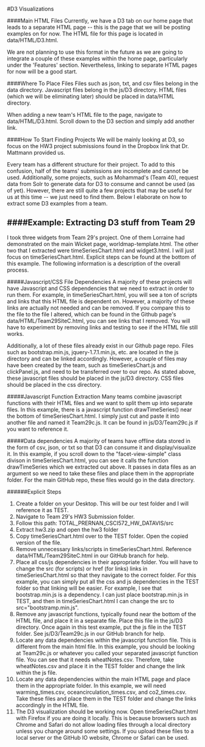 #D3 Visualizations

####Main HTML Files
Currently, we have a D3 tab on our home page that leads to a separate HTML page -- this is the page that we will be posting examples on for now. The HTML file for this page is located in data/HTML/D3.html. 

We are not planning to use this format in the future as we are going to integrate a couple of these examples within the home page, particularly under the 'Features' section. Nevertheless, linking to separate HTML pages for now will be a good start.

####Where To Place Files
Files such as json, txt, and csv files belong in the data directory. Javascript files belong in the js/D3 directory. HTML files (which we will be eliminating later) should be placed in data/HTML directory.

When adding a new team's HTML file to the page, navigate to data/HTML/D3.html. Scroll down to the D3 section and simply add another link.

####How To Start Finding Projects
We will be mainly looking at D3, so focus on the HW3 project submissions found in the Dropbox link that Dr. Mattmann provided us.

Every team has a different structure for their project. To add to this confusion, half of the teams' submissions are incomplete and cannot be used. Additionally, some projects, such as Mohammad's (Team 40), request data from Solr to generate data for D3 to consume and cannot be used (as of yet). However, there are still quite a few projects that may be useful for us at this time -- we just need to find them. Below I elaborate on how to extract some D3 examples from a team. 

####Example: Extracting D3 stuff from Team 29
-------------------
I took three widgets from Team 29's project. One of them Lorraine had demonstrated on the main Wicket page, worldmap-template.html. The other two that I extracted were timeSeriesChart.html and widget3.html. I will just focus on timeSeriesChart.html. Explicit steps can be found at the bottom of this example. The following information is a description of the overall process.

#####Javascript/CSS File Dependencies
A majority of these projects will have Javascript and CSS dependencies that we need to extract in order to run them. For example, in timeSeriesChart.html, you will see a ton of scripts and links that this HTML file is dependent on. However, a majority of these links are actually not needed and can be removed. If you compare this to the file to the file I altered, which can be found in the Github page's data/HTML/Team29SiteC.html, you can see links that I removed. You will have to experiment by removing links and testing to see if the HTML file still works.

Additionally, a lot of these files already exist in our Github page repo. Files such as bootstrap.min.js, jquery-1.7.1.min.js, etc. are located in the js directory and can be linked accordingly. However, a couple of files may have been created by the team, such as timeSeriesChart.js and clickPanel.js, and need to be transferred over to our repo. As stated above, these javascript files should be placed in the js/D3 directory. CSS files should be placed in the css directory.

#####Javascript Function Extraction
Many teams combine javascript functions with their HTML files and we want to split them up into separate files. In this example, there is a javascript function drawTimeSeries() near the bottom of timeSeriesChart.html. I simply just cut and paste it into another file and named it Team29c.js. It can be found in js/D3/Team29c.js if you want to reference it. 

#####Data dependencies
A majority of teams have offline data stored in the form of csv, json, or txt so that D3 can consume it and display/visualize it. In this example, if you scroll down to the "facet-view-simple" class divison in timeSeriesChart.html, you can see it calls the function drawTimeSeries which we extracted out above. It passes in data files as an argument so we need to take these files and place them in the appropriate folder. For the main GitHub repo, these files would go in the data directory.

######Explicit Steps
1. Create a folder on your Desktop. This will be our test folder and I will reference it as TEST.
2. Navigate to Team 29's HW3 Submission folder. 
3. Follow this path: TOTAL_PRERNAN_CSCI572_HW_DATAVIS/src
4. Extract hw3.zip and open the hw3 folder
5. Copy timeSeriesChart.html over to the TEST folder. Open the copied version of the file.
6. Remove unnecessary links/scripts in timeSeriesChart.html. Reference data/HTML/Team29SiteC.html in our GitHub branch for help.
7. Place all css/js dependencies in their appropriate folder. You will have to change the src (for scripts) or href (for links) links in timeSeriesChart.html so that they navigate to the correct folder. For this example, you can simply put all the css and js dependencies in the TEST folder so that linking will be easier. For example, I see that bootstrap.min.js is a dependency. I can just place bootstrap.min.js in TEST, and then in timeSeriesChart.html I can change the src to src="bootstramp.min.js".
8. Remove any javascript functions, typically found near the bottom of the HTML file, and place it in a separate file. Place this file in the js/D3 directory. Once again in this test example, put the js file in the TEST folder. See js/D3/Team29c.js in our GitHub branch for help.
9. Locate any data dependencies within the javascript function file. This is different from the main html file. In this example, you should be looking at Team29c.js or whatever you called your separated javascript function file. You can see that it needs wheatNotes.csv. Therefore, take wheatNotes.csv and place it in the TEST folder and change the link within the js file.
10. Locate any data dependencies within the main HTML page and place them in the appropriate folder. In this example, we will need warming_times.csv, oceancirculation_times.csv, and co2_times.csv. Take these files and place them in the TEST folder and change the links accordingly in the HTML file.
11. The D3 visualization should be working now. Open timeSeriesChart.html with Firefox if you are doing it locally. This is because browsers such as Chrome and Safari do not allow loading files through a local directory unless you change around some settings. If you upload these files to a local server or the GitHub IO website, Chrome or Safari can be used.

 




 




